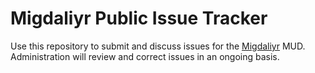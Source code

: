 # Migdaliyr Public Issue Tracker

Use this repository to submit and discuss issues for the <a href='https://www.migdaliyr.com'>Migdaliyr</a> MUD.<br/>
Administration will review and correct issues in an ongoing basis.
